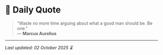 # 📜 Daily Quote

> "Waste no more time arguing about what a good man should be. Be one."  
> — **Marcus Aurelius**

---

_Last updated: 02 October 2025 ⏳_

